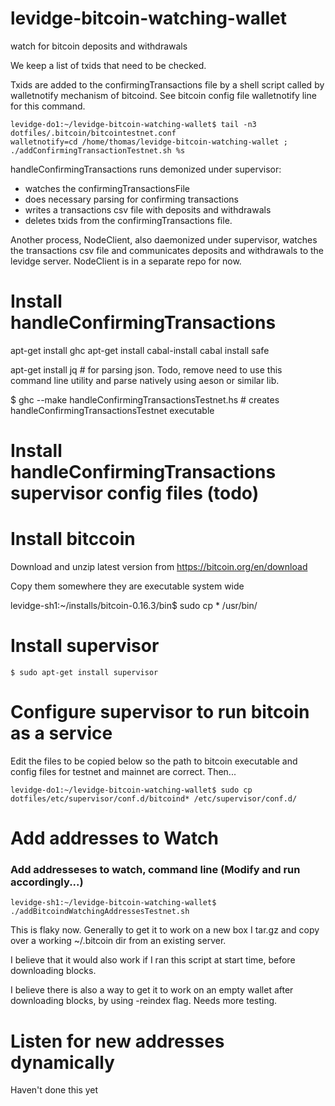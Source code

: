 # levidge-bitcoin-watching-wallet
watch for bitcoin deposits and withdrawals

We keep a list of txids that need to be checked. 

Txids are added to the confirmingTransactions file by a shell script called by walletnotify mechanism of bitcoind.
See bitcoin config file walletnotify line for this command.

	levidge-do1:~/levidge-bitcoin-watching-wallet$ tail -n3 dotfiles/.bitcoin/bitcointestnet.conf 
	walletnotify=cd /home/thomas/levidge-bitcoin-watching-wallet ; ./addConfirmingTransactionTestnet.sh %s

handleConfirmingTransactions runs demonized under supervisor:
* watches the confirmingTransactionsFile
* does necessary parsing for confirming transactions
* writes a transactions csv file with deposits and withdrawals 
* deletes txids from the confirmingTransactions file.

Another process, NodeClient, also daemonized under supervisor, watches the transactions csv file and communicates deposits and withdrawals to the levidge server.
NodeClient is in a separate repo for now.

# Install handleConfirmingTransactions 

apt-get install ghc
apt-get install cabal-install
cabal install safe 

apt-get install jq # for parsing json. Todo, remove need to use this command line utility and parse natively using aeson or similar lib.


$ ghc --make handleConfirmingTransactionsTestnet.hs # creates handleConfirmingTransactionsTestnet executable

# Install handleConfirmingTransactions supervisor config files (todo)

# Install bitccoin

Download and unzip latest version from https://bitcoin.org/en/download

Copy them somewhere they are executable system wide

levidge-sh1:~/installs/bitcoin-0.16.3/bin$ sudo cp * /usr/bin/

# Install supervisor

	$ sudo apt-get install supervisor
	
# Configure supervisor to run bitcoin as a service

Edit the files to be copied below so the path to bitcoin executable and config files for testnet and mainnet are correct. Then...


	levidge-do1:~/levidge-bitcoin-watching-wallet$ sudo cp dotfiles/etc/supervisor/conf.d/bitcoind* /etc/supervisor/conf.d/

# Add addresses to Watch

### Add addresseses to watch, command line (Modify and run accordingly...)
	levidge-sh1:~/levidge-bitcoin-watching-wallet$ ./addBitcoindWatchingAddressesTestnet.sh 

This is flaky now. Generally to get it to work on a new box I tar.gz and copy over a working ~/.bitcoin dir from an existing server.

I believe that it would also work if I ran this script at start time, before downloading blocks. 

I believe there is also a way to get it to work on an empty wallet after downloading blocks, by using -reindex flag. 
Needs more testing.

# Listen for new addresses dynamically

Haven't done this yet


	
	
